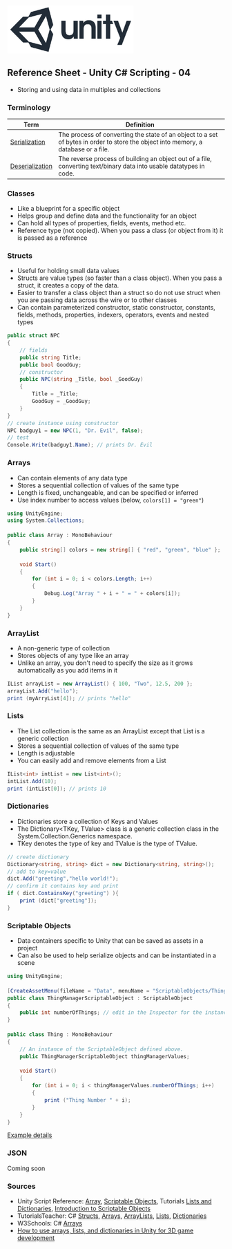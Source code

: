 

![unity logo](images/unity-logo-293w.png)

## Reference Sheet - Unity C# Scripting - 04

* Storing and using data in multiples and collections


### Terminology

Term | Definition
--- | ---
[Serialization](https://docs.unity3d.com/Manual/script-Serialization.html) | The process of converting the state of an object to a set of bytes in order to store the object into memory, a database or a file.
[Deserialization](https://www.gamasutra.com/blogs/VivekTank/20180731/323248/Introduction_to_Unity_Serialization_and_Game_Data.php) | The reverse process of building an object out of a file, converting text/binary data into usable datatypes in code.




### Classes

* Like a blueprint for a specific object
* Helps group and define data and the functionality for an object
* Can hold all types of properties, fields, events, method etc.
* Reference type (not copied). When you pass a class (or object from it) it is passed as a reference


### Structs

* Useful for holding small data values
* Structs are value types (so faster than a class object). When you pass a struct, it creates a copy of the data.
* Easier to transfer a class object than a struct so do not use struct when you are passing data across the wire or to other classes
* Can contain parameterized constructor, static constructor, constants, fields, methods, properties, indexers, operators, events and nested types

```C#
public struct NPC
{
    // fields
    public string Title;
    public bool GoodGuy;
    // constructor
    public NPC(string _Title, bool _GoodGuy)
    {
        Title = _Title;
        GoodGuy = _GoodGuy;
    }
}
// create instance using constructor
NPC badguy1 = new NPC(1, "Dr. Evil", false);
// test 
Console.Write(badguy1.Name); // prints Dr. Evil
```


### Arrays

* Can contain elements of any data type
* Stores a sequential collection of values of the same type
* Length is fixed, unchangeable, and can be specified or inferred
* Use index number to access values (below, `colors[1] = "green"`)

```C#
using UnityEngine;
using System.Collections;

public class Array : MonoBehaviour
{
    public string[] colors = new string[] { "red", "green", "blue" };

    void Start()
    {
        for (int i = 0; i < colors.Length; i++)
        {
            Debug.Log("Array " + i + " = " + colors[i]);
        }
    }
}
```


### ArrayList

* A non-generic type of collection
* Stores objects of any type like an array
* Unlike an array, you don't need to specify the size as it grows automatically as you add items in it

```C#
IList arrayList = new ArrayList() { 100, "Two", 12.5, 200 };
arrayList.Add("hello");
print (myArryList[4]); // prints "hello"
```


### Lists

* The List<T> collection is the same as an ArrayList except that List<T> is a generic collection
* Stores a sequential collection of values of the same type
* Length is adjustable
* You can easily add and remove elements from a List

```C#
IList<int> intList = new List<int>();
intList.Add(10);
print (intList[0]); // prints 10
```


### Dictionaries

* Dictionaries store a collection of Keys and Values
* The Dictionary<TKey, TValue> class is a generic collection class in the System.Collection.Generics namespace. 
* TKey denotes the type of key and TValue is the type of TValue.

```C#
// create dictionary
Dictionary<string, string> dict = new Dictionary<string, string>();
// add to key=value
dict.Add("greeting","hello world!");
// confirm it contains key and print
if ( dict.ContainsKey("greeting") ){
    print (dict["greeting"]);
}
```



### Scriptable Objects

* Data containers specific to Unity that can be saved as assets in a project
* Can also be used to help serialize objects and can be instantiated in a scene 

```C#
using UnityEngine;

[CreateAssetMenu(fileName = "Data", menuName = "ScriptableObjects/ThingManagerScriptableObject", order = 1)]
public class ThingManagerScriptableObject : ScriptableObject
{
    public int numberOfThings; // edit in the Inspector for the instance
}

public class Thing : MonoBehaviour
{
    // An instance of the ScriptableObject defined above.
    public ThingManagerScriptableObject thingManagerValues;

    void Start()
    {
        for (int i = 0; i < thingManagerValues.numberOfThings; i++)
        {
            print ("Thing Number " + i);
        }
    }
}
```
[Example details](https://docs.unity3d.com/Manual/class-ScriptableObject.html)





### JSON

Coming soon




### Sources
* Unity Script Reference: [Array](https://docs.unity3d.com/ScriptReference/Array.html), [Scriptable Objects](https://docs.unity3d.com/Manual/class-ScriptableObject.html), Tutorials [Lists and Dictionaries](https://learn.unity.com/tutorial/lists-and-dictionaries), [Introduction to Scriptable Objects](https://learn.unity.com/tutorial/introduction-to-scriptable-objects)
* TutorialsTeacher: C# [Structs](https://www.tutorialsteacher.com/csharp/csharp-struct), [Arrays](https://www.tutorialsteacher.com/csharp/array-csharp), [ArrayLists](https://www.tutorialsteacher.com/csharp/csharp-arraylist), [Lists](https://www.tutorialsteacher.com/csharp/csharp-list), [Dictionaries](https://www.tutorialsteacher.com/csharp/csharp-dictionary)
* W3Schools: C# [Arrays](https://www.w3schools.com/cs/cs_arrays.asp)
* [How to use arrays, lists, and dictionaries in Unity for 3D game development](https://hub.packtpub.com/arrays-lists-dictionaries-unity-3d-game-development/)

